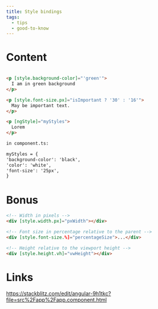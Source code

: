 ```yaml
---
title: Style bindings
tags:
  - tips
  - good-to-know
---
```

# Content
 
```html

<p [style.background-color]="'green'">
  I am in green background
</p>

<p [style.font-size.px]="isImportant ? '30' : '16'">
  May be important text.
</p>

<p [ngStyle]="myStyles">
  Lorem
</p>

in component.ts:

myStyles = {
'background-color': 'black',
'color': 'white',
'font-size': '25px',
}

```


# Bonus

```html
<!-- Width in pixels -->
<div [style.width.px]="pxWidth"></div>

<!-- Font size in percentage relative to the parent -->
<div [style.font-size.%]="percentageSize">...</div>

<!-- Height relative to the viewport height -->
<div [style.height.vh]="vwHeight"></div>
```

# Links

https://stackblitz.com/edit/angular-9h1tkc?file=src%2Fapp%2Fapp.component.html
